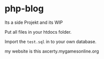 # php-blog
Its a side Projekt and its WIP

Put all files in your htdocs folder.
 
 Import the `test.sql` in to your own database.

my website is this axcerty.mygamesonline.org
